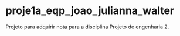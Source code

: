 # proje1a_eqp_joao_julianna_walter
Projeto para adquirir nota para a disciplina Projeto de engenharia 2.
